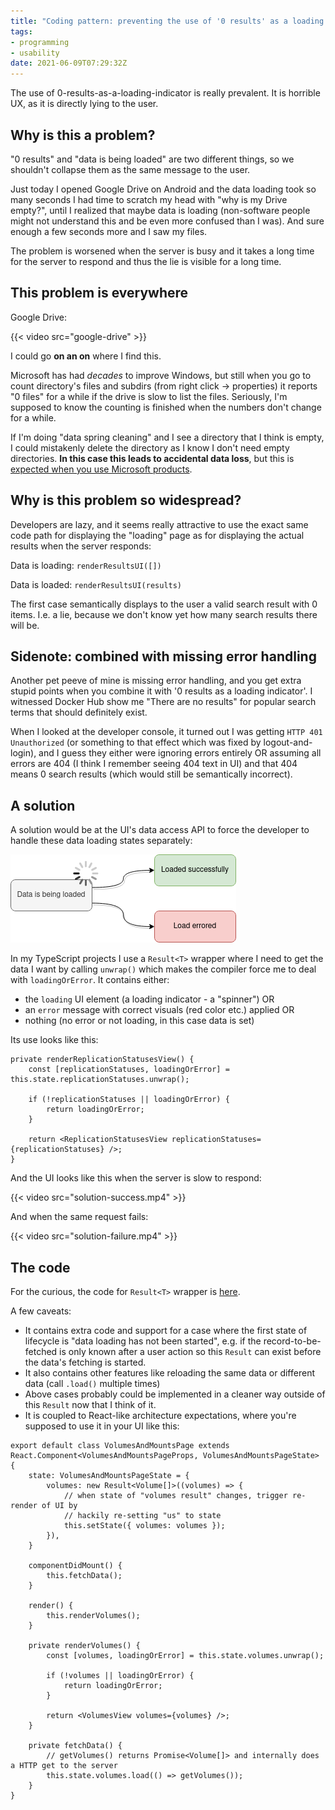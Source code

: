 ```yaml
---
title: "Coding pattern: preventing the use of '0 results' as a loading indicator"
tags:
- programming
- usability
date: 2021-06-09T07:29:32Z
---
```


The use of 0-results-as-a-loading-indicator is really prevalent. It is horrible UX, as it is directly lying to the user.


Why is this a problem?
----------------------

"0 results" and "data is being loaded" are two different things, so we shouldn't collapse them as the
same message to the user.

Just today I opened Google Drive on Android and the data loading took so many seconds I had time to
scratch my head with "why is my Drive empty?", until I realized that maybe data is loading
(non-software people might not understand this and be even more confused than I was). And sure enough
a few seconds more and I saw my files.

The problem is worsened when the server is busy and it takes a long time for the server to respond
and thus the lie is visible for a long time.


This problem is everywhere
--------------------------

Google Drive:

{{< video src="google-drive" >}}

I could go **on an on** where I find this.

Microsoft has had *decades* to improve Windows, but still when you go to count directory's files and
subdirs (from right click -> properties) it reports "0 files" for a while if the drive is slow to
list the files. Seriously, I'm supposed to know the counting is finished when the numbers don't change
for a while.

If I'm doing "data spring cleaning" and I see a directory that I think is empty,
I could mistakenly delete the directory as I know I don't need empty directories.
**In this case this leads to accidental data loss**, but this is
[expected when you use Microsoft products](https://www.howtogeek.com/658194/windows-10s-new-update-is-deleting-peoples-files-again/).


Why is this problem so widespread?
----------------------------------

Developers are lazy, and it seems really attractive to use the exact same code path for displaying
the "loading" page as for displaying the actual results when the server responds:

Data is loading: `renderResultsUI([])`

Data is loaded: `renderResultsUI(results)`

The first case semantically displays to the user a valid search result with 0 items.
I.e. a lie, because we don't know yet how many search results there will be.


Sidenote: combined with missing error handling
----------------------------------------------

Another pet peeve of mine is missing error handling, and you get extra stupid points when you combine it
with '0 results as a loading indicator'.
I witnessed Docker Hub show me "There are no results" for popular search terms that should definitely exist.

When I looked at the developer console, it turned out I was getting `HTTP 401 Unauthorized`
(or something to that effect which was fixed by logout-and-login), and I guess they either were
ignoring errors entirely OR assuming all errors are 404 (I think I remember seeing 404 text in UI)
and that 404 means 0 search results (which would still be semantically incorrect).


A solution
----------

A solution would be at the UI's data access API to force the developer to handle these data loading
states separately:

![Data is being loaded -> (Loaded successfully | Load errored)](data-loading-lifecycle.png)

In my TypeScript projects I use a `Result<T>` wrapper where I need to get the data I want by calling
`unwrap()` which makes the compiler force me to deal with `loadingOrError`. It contains either:

- the `loading` UI element (a loading indicator - a "spinner") OR
- an `error` message with correct visuals (red color etc.) applied OR
- nothing (no error or not loading, in this case data is set)

Its use looks like this:

```tsx
private renderReplicationStatusesView() {
	const [replicationStatuses, loadingOrError] = this.state.replicationStatuses.unwrap();

	if (!replicationStatuses || loadingOrError) {
		return loadingOrError;
	}

	return <ReplicationStatusesView replicationStatuses={replicationStatuses} />;
}
```

And the UI looks like this when the server is slow to respond:

{{< video src="solution-success.mp4" >}}

And when the same request fails:

{{< video src="solution-failure.mp4" >}}


The code
--------

For the curious, the code for `Result<T>` wrapper is
[here](https://github.com/function61/f61ui/blob/c28d1a42b1992f6c41f2e13e9244ec49772f228e/component/result.tsx).

A few caveats:

- It contains extra code and support for a case where the first state of lifecycle is
  "data loading has not been started", e.g. if the record-to-be-fetched is only known after a user
  action so this `Result` can exist before the data's fetching is started.
- It also contains other features like reloading the same data or different data (call `.load()` multiple times)
- Above cases probably could be implemented in a cleaner way outside of this `Result` now that I think of it.
- It is coupled to React-like architecture expectations, where you're supposed to use it in your UI like this:

```tsx
export default class VolumesAndMountsPage extends React.Component<VolumesAndMountsPageProps, VolumesAndMountsPageState> {
	state: VolumesAndMountsPageState = {
		volumes: new Result<Volume[]>((volumes) => {
			// when state of "volumes result" changes, trigger re-render of UI by
			// hackily re-setting "us" to state
			this.setState({ volumes: volumes });
		}),
	}

	componentDidMount() {
		this.fetchData();
	}

	render() {
		this.renderVolumes();
	}

	private renderVolumes() {
		const [volumes, loadingOrError] = this.state.volumes.unwrap();

		if (!volumes || loadingOrError) {
			return loadingOrError;
		}

		return <VolumesView volumes={volumes} />;
	}

	private fetchData() {
		// getVolumes() returns Promise<Volume[]> and internally does a HTTP get to the server
		this.state.volumes.load(() => getVolumes());
	}
}
```

